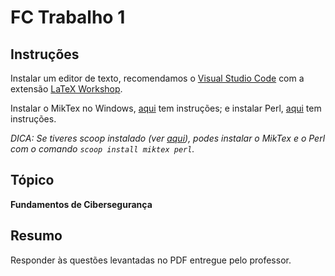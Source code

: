 # FC Trabalho 1

## Instruções

Instalar um editor de texto, recomendamos o [Visual Studio Code](https://code.visualstudio.com/) com a extensão [LaTeX Workshop](https://marketplace.visualstudio.com/items?itemName=James-Yu.latex-workshop).

Instalar o MikTex no Windows, [aqui](https://miktex.org/howto/install-miktex) tem instruções; e instalar Perl, [aqui](https://strawberryperl.com/) tem instruções.

_DICA: Se tiveres scoop instalado (ver [aqui](https://scoop.sh/)), podes instalar o MikTex e o Perl com o comando `scoop install miktex perl`._

## Tópico

**Fundamentos de Cibersegurança**

## Resumo

Responder às questões levantadas no PDF entregue pelo professor.
